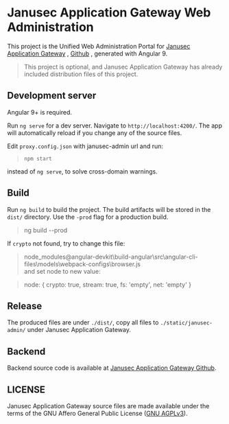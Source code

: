 # Janusec Application Gateway Web Administration

This project is the Unified Web Administration Portal for [Janusec Application Gateway](https://www.janusec.com/) , [Github](https://github.com/Janusec/janusec) , generated with Angular 9.  

> This project is optional, and Janusec Application Gateway has already included distribution files of this project.  

## Development server

Angular 9+ is required.  

Run `ng serve` for a dev server. Navigate to `http://localhost:4200/`. The app will automatically reload if you change any of the source files.

Edit `proxy.config.json` with janusec-admin url and run:  
>  `npm start`  

instead of `ng serve`, to solve cross-domain warnings.


## Build

Run `ng build` to build the project. The build artifacts will be stored in the `dist/` directory. Use the `-prod` flag for a production build.  
> ng build --prod  

If `crypto` not found, try to change this file:
> node_modules@angular-devkit\build-angular\src\angular-cli-files\models\webpack-configs\browser.js  
and set node to new value:

> node: { crypto: true, stream: true, fs: 'empty', net: 'empty' }  

## Release

The produced files are under `./dist/`, copy all files  to `./static/janusec-admin/` under Janusec Application Gateway. 

## Backend  

Backend source code is available at [Janusec Application Gateway Github](https://github.com/Janusec/janusec).  

## LICENSE

Janusec Application Gateway source files are made available under the terms of the GNU Affero General Public License ([GNU AGPLv3](http://www.gnu.org/licenses/agpl-3.0.html)).  
